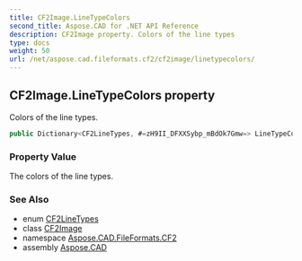 ```yaml
---
title: CF2Image.LineTypeColors
second_title: Aspose.CAD for .NET API Reference
description: CF2Image property. Colors of the line types
type: docs
weight: 50
url: /net/aspose.cad.fileformats.cf2/cf2image/linetypecolors/
---
```

## CF2Image.LineTypeColors property

Colors of the line types.

```csharp
public Dictionary<CF2LineTypes, #=zH9II_DFXXSybp_mBdOk7Gmw=> LineTypeColors { get; }
```

### Property Value

The colors of the line types.

### See Also

* enum [CF2LineTypes](../../cf2linetypes/)
* class [CF2Image](../)
* namespace [Aspose.CAD.FileFormats.CF2](../../../aspose.cad.fileformats.cf2/)
* assembly [Aspose.CAD](../../../)


